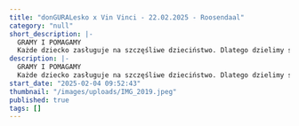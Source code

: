 ```yaml
---
title: "donGURALesko x Vin Vinci - 22.02.2025 - Roosendaal"
category: "null"
short_description: |-
  GRAMY I POMAGAMY
  Każde dziecko zasługuje na szczęśliwe dzieciństwo. Dlatego dzielimy się częścią naszych zysków, by wesprzeć tych najmłodszych, którzy najbardziej tego potrzebują.
description: |-
  GRAMY I POMAGAMY
  Każde dziecko zasługuje na szczęśliwe dzieciństwo. Dlatego dzielimy się częścią naszych zysków, by wesprzeć tych najmłodszych, którzy najbardziej tego potrzebują.
start_date: "2025-02-04 09:52:43"
thumbnail: "/images/uploads/IMG_2019.jpeg"
published: true
tags: []
---
```

